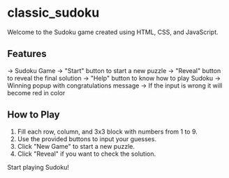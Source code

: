 # classic_sudoku

Welcome to the Sudoku game created using HTML, CSS, and JavaScript. 

## Features

-> Sudoku Game
-> "Start" button to start a new puzzle
-> "Reveal" button to reveal the final solution
-> "Help" button to know how to play Sudoku
->  Winning popup with congratulations message
-> If the input is wrong it will become red in color

## How to Play

1. Fill each row, column, and 3x3 block with numbers from 1 to 9.
2. Use the provided buttons to input your guesses.
3. Click "New Game" to start a new puzzle.
4. Click "Reveal" if you want to check the solution.

Start playing Sudoku!
